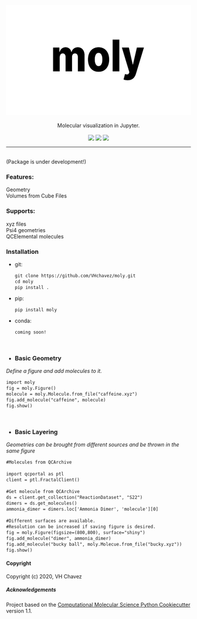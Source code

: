 <p align="center">
<br>
<img src="media/title.png" alt="moly" height=300> <br><br>
Molecular visualization in Jupyter.<br><br>
<a href="https://travis-ci.com/VHChavez/moly"><img src="https://travis-ci.com/VHChavez/moly.svg?branch=master" /></a>  
<a href="https://lgtm.com/projects/g/VHchavez/moly/context:python"><img src="https://img.shields.io/lgtm/grade/python/g/VHchavez/moly.svg?logo=lgtm&logoWidth=18" /></a>  
<a href="https://opensource.org/licenses/BSD-3-Clause"><img src="https://img.shields.io/badge/License-BSD%203--Clause-blue.svg" /></a>
<br>
</p>

---

<br>
(Package is under development!)


### Features:  
Geometry  
Volumes from Cube Files    

### Supports:
xyz files  
Psi4 geometries  
QCElemental molecules  

### Installation 
* git:
    ```
    git clone https://github.com/VHchavez/moly.git
    cd moly
    pip install .
     ```
* pip:
    ```
    pip install moly
     ```
* conda:
    ```
    coming soon!
    ```
      
<br>

 
* ### Basic Geometry
*Define a figure and add molecules to it.*
 
 ```
 import moly
 fig = moly.Figure()
 molecule = moly.Molecule.from_file("caffeine.xyz")
 fig.add_molecule("caffeine", molecule)
 fig.show()
 ```
 
<br>
  
* ### Basic Layering
*Geometries can be brought from different sources and be thrown in the same figure*
 ```
#Molecules from QCArchive

import qcportal as ptl
client = ptl.FractalClient()

#Get molecule from QCArchive
ds = client.get_collection("ReactionDataset", "S22")
dimers = ds.get_molecules()
ammonia_dimer = dimers.loc['Ammonia Dimer', 'molecule'][0]

#Different surfaces are available. 
#Resolution can be increased if saving figure is desired. 
fig = moly.Figure(figsize=(800,800), surface="shiny")
fig.add_molecule("dimer", ammonia_dimer)
fig.add_molecule("bucky ball", moly.Molecue.from_file("bucky.xyz"))
fig.show()
 ```

 

#### Copyright
Copyright (c) 2020, VH Chavez


##### Acknowledgements
Project based on the 
[Computational Molecular Science Python Cookiecutter](https://github.com/molssi/cookiecutter-cms) version 1.1.
